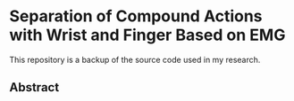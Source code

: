 # Separation of Compound Actions with Wrist and Finger Based on EMG
This repository is a backup of the source code used in my research.

## Abstract

